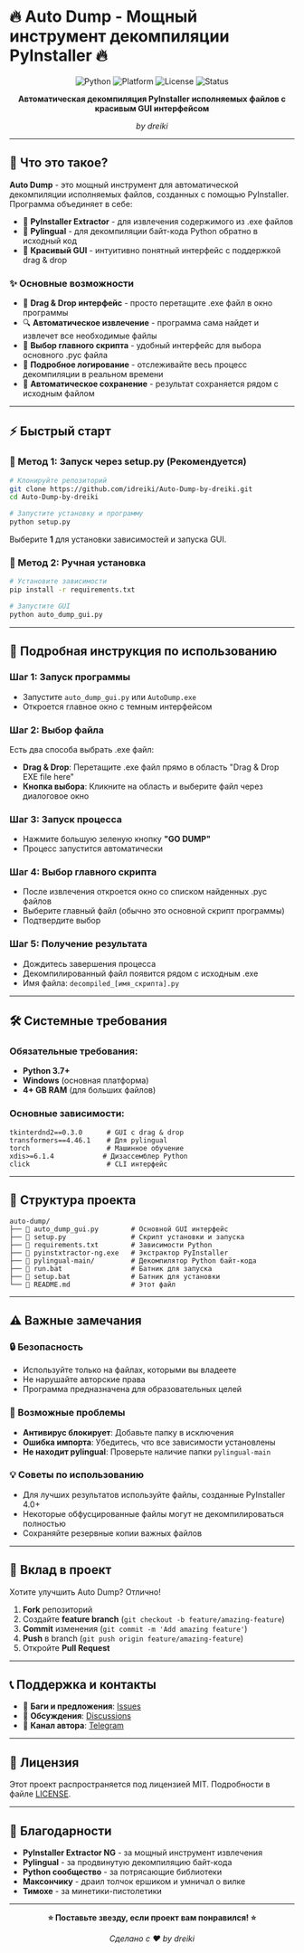 # 🔥 Auto Dump - Мощный инструмент декомпиляции PyInstaller 🔥

<div align="center">

![Python](https://img.shields.io/badge/Python-3.7+-blue.svg)
![Platform](https://img.shields.io/badge/Platform-Windows-green.svg)
![License](https://img.shields.io/badge/License-MIT-yellow.svg)
![Status](https://img.shields.io/badge/Status-Ready-brightgreen.svg)

**Автоматическая декомпиляция PyInstaller исполняемых файлов с красивым GUI интерфейсом**

*by dreiki*

</div>

---

## 🚀 Что это такое?

**Auto Dump** - это мощный инструмент для автоматической декомпиляции исполняемых файлов, созданных с помощью PyInstaller. Программа объединяет в себе:

- 🎯 **PyInstaller Extractor** - для извлечения содержимого из .exe файлов
- 🧠 **Pylingual** - для декомпиляции байт-кода Python обратно в исходный код
- 🎨 **Красивый GUI** - интуитивно понятный интерфейс с поддержкой drag & drop

### ✨ Основные возможности

- 📁 **Drag & Drop интерфейс** - просто перетащите .exe файл в окно программы
- 🔍 **Автоматическое извлечение** - программа сама найдет и извлечет все необходимые файлы
- 🎯 **Выбор главного скрипта** - удобный интерфейс для выбора основного .pyc файла
- 📝 **Подробное логирование** - отслеживайте весь процесс декомпиляции в реальном времени
- 💾 **Автоматическое сохранение** - результат сохраняется рядом с исходным файлом

---

## ⚡ Быстрый старт

### 🎯 Метод 1: Запуск через setup.py (Рекомендуется)

```bash
# Клонируйте репозиторий
git clone https://github.com/idreiki/Auto-Dump-by-dreiki.git
cd Auto-Dump-by-dreiki

# Запустите установку и программу
python setup.py
```

Выберите **1** для установки зависимостей и запуска GUI.

### 🎯 Метод 2: Ручная установка

```bash
# Установите зависимости
pip install -r requirements.txt

# Запустите GUI
python auto_dump_gui.py
```

---

## 📖 Подробная инструкция по использованию

### Шаг 1: Запуск программы
- Запустите `auto_dump_gui.py` или `AutoDump.exe`
- Откроется главное окно с темным интерфейсом

### Шаг 2: Выбор файла
Есть два способа выбрать .exe файл:
- **Drag & Drop**: Перетащите .exe файл прямо в область "Drag & Drop EXE file here"
- **Кнопка выбора**: Кликните на область и выберите файл через диалоговое окно

### Шаг 3: Запуск процесса
- Нажмите большую зеленую кнопку **"GO DUMP"**
- Процесс запустится автоматически

### Шаг 4: Выбор главного скрипта
- После извлечения откроется окно со списком найденных .pyc файлов
- Выберите главный файл (обычно это основной скрипт программы)
- Подтвердите выбор

### Шаг 5: Получение результата
- Дождитесь завершения процесса
- Декомпилированный файл появится рядом с исходным .exe
- Имя файла: `decompiled_[имя_скрипта].py`

---

## 🛠️ Системные требования

### Обязательные требования:
- **Python 3.7+** 
- **Windows** (основная платформа)
- **4+ GB RAM** (для больших файлов)

### Основные зависимости:
```
tkinterdnd2==0.3.0      # GUI с drag & drop
transformers==4.46.1    # Для pylingual
torch                   # Машинное обучение
xdis>=6.1.4            # Дизассемблер Python
click                   # CLI интерфейс
```

---

## 📁 Структура проекта

```
auto-dump/
├── 📄 auto_dump_gui.py        # Основной GUI интерфейс
├── 📄 setup.py                # Скрипт установки и запуска
├── 📄 requirements.txt        # Зависимости Python
├── 📄 pyinstxtractor-ng.exe   # Экстрактор PyInstaller
├── 📁 pylingual-main/         # Декомпилятор Python байт-кода
├── 📄 run.bat                 # Батник для запуска
├── 📄 setup.bat               # Батник для установки
└── 📄 README.md               # Этот файл
```

---

## ⚠️ Важные замечания

### 🔒 Безопасность
- Используйте только на файлах, которыми вы владеете
- Не нарушайте авторские права
- Программа предназначена для образовательных целей

### 🐛 Возможные проблемы
- **Антивирус блокирует**: Добавьте папку в исключения
- **Ошибка импорта**: Убедитесь, что все зависимости установлены
- **Не находит pylingual**: Проверьте наличие папки `pylingual-main`

### 💡 Советы по использованию
- Для лучших результатов используйте файлы, созданные PyInstaller 4.0+
- Некоторые обфусцированные файлы могут не декомпилироваться полностью
- Сохраняйте резервные копии важных файлов

---

## 🤝 Вклад в проект

Хотите улучшить Auto Dump? Отлично!

1. **Fork** репозиторий
2. Создайте **feature branch** (`git checkout -b feature/amazing-feature`)
3. **Commit** изменения (`git commit -m 'Add amazing feature'`)
4. **Push** в branch (`git push origin feature/amazing-feature`)
5. Откройте **Pull Request**

---

## 📞 Поддержка и контакты

- 🐛 **Баги и предложения**: [Issues](https://github.com/idreiki/Auto-Dump-by-dreiki/issues)
- 💬 **Обсуждения**: [Discussions](https://github.com/idreiki/Auto-Dump-by-dreiki/discussions)
- 📧 **Канал автора**: [Telegram](https://t.me/proverkahelp)

---

## 📜 Лицензия

Этот проект распространяется под лицензией MIT. Подробности в файле [LICENSE](LICENSE).

---

## 🙏 Благодарности

- **PyInstaller Extractor NG** - за мощный инструмент извлечения
- **Pylingual** - за продвинутую декомпиляцию байт-кода
- **Python сообщество** - за потрясающие библиотеки
- **Максончику** - драил толчок ершиком и умничал о вилке
- **Тимохе** - за минетики-пистолетики

---

<div align="center">

**⭐ Поставьте звезду, если проект вам понравился! ⭐**

*Сделано с ❤️ by dreiki*

</div>
